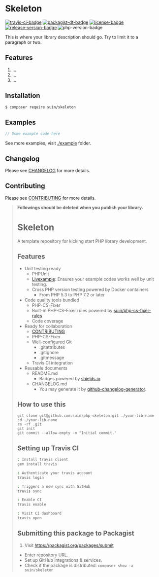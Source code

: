 Skeleton
================
[![travis-ci-badge]][travis-ci] [![packagist-dt-badge]][packagist] [![license-badge]][license] [![release-version-badge]][packagist] ![php-version-badge]

This is where your library description should go. Try to limit it to a paragraph or two.

## Features

1. ...
2. ...
3. ...

## Installation

``` bash
$ composer require suin/skeleton
```

## Examples

```php
// Some example code here
```

See more examples, visit [./example](./example) folder.

## Changelog

Please see [CHANGELOG](CHANGELOG.md) for more details.

## Contributing

Please see [CONTRIBUTING](.github/CONTRIBUTING.md) for more details.

<!-- Badges -->
[travis-ci]: https://travis-ci.org/suin/php-skeleton
[travis-ci-badge]: https://img.shields.io/travis/suin/php-skeleton.svg?style=flat-square
[packagist]: https://packagist.org/packages/suin/skeleton
[packagist-dt-badge]: https://img.shields.io/packagist/dt/suin/skeleton.svg?style=flat-square
[license]: LICENSE.md
[license-badge]: https://img.shields.io/github/license/suin/php-skeleton.svg?style=flat-square
[php-version-badge]: https://img.shields.io/packagist/php-v/suin/skeleton.svg?style=flat-square
[release-version-badge]: https://img.shields.io/packagist/v/suin/skeleton.svg?style=flat-square&label=release

> **Followings should be deleted when you publish your library.**
>
> # Skeleton
> 
> A template repository for kicking start PHP library development.
> 
> ## Features
> 
> * Unit testing ready
>     * PHPUnit
>     * [Livexample](https://github.com/suin/livexample): Ensures your example codes works well by unit testing.
>     * Cross PHP version testing powered by Docker containers
>         * From PHP 5.3 to PHP 7.2 or later
> * Code quality tools bundled
>     * PHP-CS-Fixer
>     * Built-in PHP-CS-Fixer rules powered by [suin/php-cs-fixer-rules](https://github.com/suin/php-cs-fixer-rules)
>     * Code coverage
> * Ready for collaboration
>     * [CONTRIBUTING](.github/CONTRIBUTING.md)
>     * PHP-CS-Fixer
>     * Well-configured Git
>         * .gitattributes
>         * .gitignore
>         * .gitmessage
>     * Travis CI integration
> * Reusable documents
>     * README.md
>         * Badges powered by [shields.io](https://shields.io/)
>     * CHANGELOG.md
>         * You may generate it by [github-changelog-generator](https://github.com/skywinder/github-changelog-generator).
> 
> ## How to use this
> 
> ```
> git clone git@github.com:suin/php-skeleton.git ./your-lib-name
> cd ./your-lib-name
> rm -rf .git
> git init
> git commit --allow-empty -m "Initial commit."
> ```
> 
> ## Setting up Travis CI
> 
> ```bash
> : Install travis client
> gem install travis
> 
> : Authenticate your travis account
> travis login
> 
> : Triggers a new sync with GitHub
> travis sync
> 
> : Enable CI
> travis enable
> 
> : Visit CI dashboard
> travis open
> ```
> 
> ## Submitting this package to Packagist
> 
> 1. Visit https://packagist.org/packages/submit
> * Enter repository URL.
> * Set up GitHub Integrations & services.
> * Check if the package is distributed: `composer show -a suin/skeleton`
